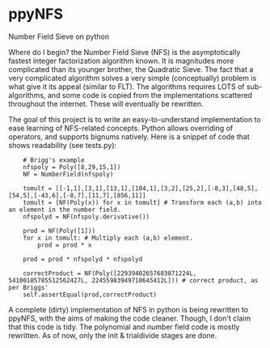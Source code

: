 # ppyNFS
Number Field Sieve on python

Where do I begin? the Number Field Sieve (NFS) is the asymptotically fastest integer factorization algorithm known. It is magnitudes more complicated than its younger brother, the Quadratic Sieve. The fact that a very complicated algorithm solves a very simple (conceptually) problem is what give it its appeal (similar to FLT). The algorithms requires LOTS of sub-algorithms, and some code is copied from the implementations scattered throughout the internet. These will eventually be rewritten.

The goal of this project is to write an easy-to-understand implementation to ease learning of NFS-related concepts. Python allows overriding of operators, and supports bignums natively. Here is a snippet of code that shows readability (see tests.py):
		
		# Brigg's example
		nfspoly = Poly([8,29,15,1])
		NF = NumberField(nfspoly)
		
		tomult = [[-1,1],[3,1],[13,1],[104,1],[3,2],[25,2],[-8,3],[48,5],[54,5],[-43,6],[-8,7],[11,7],[856,11]]
		tomult = [NF(Poly(x)) for x in tomult] # Transform each (a,b) into an element in the number field.
		nfspolyd = NF(nfspoly.derivative())
		
		prod = NF(Poly([1]))
		for x in tomult: # Multiply each (a,b) element.
			prod = prod * x
			
		prod = prod * nfspolyd * nfspolyd
		
		correctProduct = NF(Poly([22939402657683071224L, 54100105785512562427L, 22455983949710645412L])) # correct product, as per Briggs'
		self.assertEqual(prod,correctProduct)
		
A complete (dirty) implementation of NFS in python is being rewritten to ppyNFS, with the aims of making the code cleaner. Though, I don't claim that this code is tidy. The polynomial and number field code is mostly rewritten. As of now, only the init & trialdivide stages are done.

